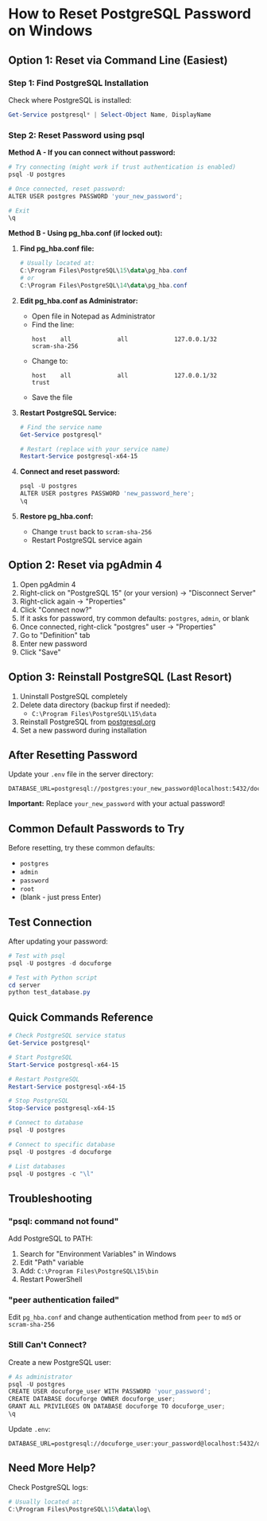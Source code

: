# How to Reset PostgreSQL Password on Windows

## Option 1: Reset via Command Line (Easiest)

### Step 1: Find PostgreSQL Installation

Check where PostgreSQL is installed:

```powershell
Get-Service postgresql* | Select-Object Name, DisplayName
```

### Step 2: Reset Password using psql

**Method A - If you can connect without password:**

```powershell
# Try connecting (might work if trust authentication is enabled)
psql -U postgres

# Once connected, reset password:
ALTER USER postgres PASSWORD 'your_new_password';

# Exit
\q
```

**Method B - Using pg_hba.conf (if locked out):**

1. **Find pg_hba.conf file:**

   ```powershell
   # Usually located at:
   C:\Program Files\PostgreSQL\15\data\pg_hba.conf
   # or
   C:\Program Files\PostgreSQL\14\data\pg_hba.conf
   ```

2. **Edit pg_hba.conf as Administrator:**

   - Open file in Notepad as Administrator
   - Find the line:
     ```
     host    all             all             127.0.0.1/32            scram-sha-256
     ```
   - Change to:
     ```
     host    all             all             127.0.0.1/32            trust
     ```
   - Save the file

3. **Restart PostgreSQL Service:**

   ```powershell
   # Find the service name
   Get-Service postgresql*

   # Restart (replace with your service name)
   Restart-Service postgresql-x64-15
   ```

4. **Connect and reset password:**

   ```powershell
   psql -U postgres
   ALTER USER postgres PASSWORD 'new_password_here';
   \q
   ```

5. **Restore pg_hba.conf:**
   - Change `trust` back to `scram-sha-256`
   - Restart PostgreSQL service again

## Option 2: Reset via pgAdmin 4

1. Open pgAdmin 4
2. Right-click on "PostgreSQL 15" (or your version) → "Disconnect Server"
3. Right-click again → "Properties"
4. Click "Connect now?"
5. If it asks for password, try common defaults: `postgres`, `admin`, or blank
6. Once connected, right-click "postgres" user → "Properties"
7. Go to "Definition" tab
8. Enter new password
9. Click "Save"

## Option 3: Reinstall PostgreSQL (Last Resort)

1. Uninstall PostgreSQL completely
2. Delete data directory (backup first if needed):
   - `C:\Program Files\PostgreSQL\15\data`
3. Reinstall PostgreSQL from [postgresql.org](https://www.postgresql.org/download/windows/)
4. Set a new password during installation

## After Resetting Password

Update your `.env` file in the server directory:

```env
DATABASE_URL=postgresql://postgres:your_new_password@localhost:5432/docuforge
```

**Important:** Replace `your_new_password` with your actual password!

## Common Default Passwords to Try

Before resetting, try these common defaults:

- `postgres`
- `admin`
- `password`
- `root`
- (blank - just press Enter)

## Test Connection

After updating your password:

```powershell
# Test with psql
psql -U postgres -d docuforge

# Test with Python script
cd server
python test_database.py
```

## Quick Commands Reference

```powershell
# Check PostgreSQL service status
Get-Service postgresql*

# Start PostgreSQL
Start-Service postgresql-x64-15

# Restart PostgreSQL
Restart-Service postgresql-x64-15

# Stop PostgreSQL
Stop-Service postgresql-x64-15

# Connect to database
psql -U postgres

# Connect to specific database
psql -U postgres -d docuforge

# List databases
psql -U postgres -c "\l"
```

## Troubleshooting

### "psql: command not found"

Add PostgreSQL to PATH:

1. Search for "Environment Variables" in Windows
2. Edit "Path" variable
3. Add: `C:\Program Files\PostgreSQL\15\bin`
4. Restart PowerShell

### "peer authentication failed"

Edit `pg_hba.conf` and change authentication method from `peer` to `md5` or `scram-sha-256`

### Still Can't Connect?

Create a new PostgreSQL user:

```powershell
# As administrator
psql -U postgres
CREATE USER docuforge_user WITH PASSWORD 'your_password';
CREATE DATABASE docuforge OWNER docuforge_user;
GRANT ALL PRIVILEGES ON DATABASE docuforge TO docuforge_user;
\q
```

Update `.env`:

```env
DATABASE_URL=postgresql://docuforge_user:your_password@localhost:5432/docuforge
```

## Need More Help?

Check PostgreSQL logs:

```powershell
# Usually located at:
C:\Program Files\PostgreSQL\15\data\log\
```
